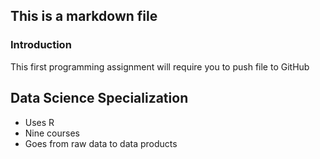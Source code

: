 ## This is a markdown file

### Introduction

This first programming assignment will require you to push file to GitHub

## Data Science Specialization 

* Uses R 
* Nine courses 
* Goes from raw data to data products